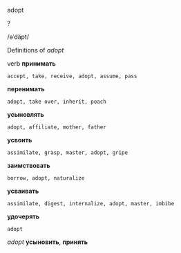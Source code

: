 adopt

?

/əˈdäpt/

Definitions of _adopt_

verb
**принимать**

    accept, take, receive, adopt, assume, pass
**перенимать**

    adopt, take over, inherit, poach
**усыновлять**

    adopt, affiliate, mother, father
**усвоить**

    assimilate, grasp, master, adopt, gripe
**заимствовать**

    borrow, adopt, naturalize
**усваивать**

    assimilate, digest, internalize, adopt, master, imbibe
**удочерять**

    adopt

_adopt_
**усыновить**, **принять**